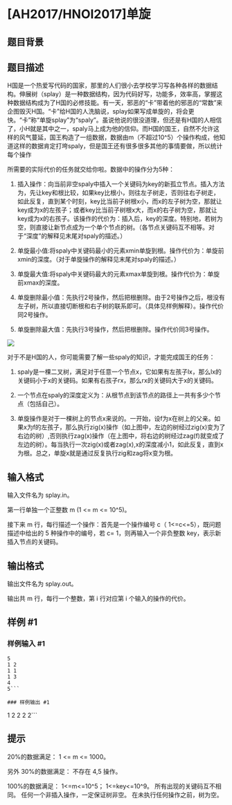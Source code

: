# [AH2017/HNOI2017]单旋

## 题目背景



## 题目描述

H国是一个热爱写代码的国家，那里的人们很小去学校学习写各种各样的数据结构。伸展树（splay）是一种数据结构，因为代码好写，功能多，效率高，掌握这种数据结构成为了H国的必修技能。有一天，邪恶的“卡”带着他的邪恶的“常数”来企图毁灭H国。“卡”给H国的人洗脑说，splay如果写成单旋的，将会更快。“卡”称“单旋splay”为“spaly”。虽说他说的很没道理，但还是有H国的人相信了，小H就是其中之一，spaly马上成为他的信仰。而H国的国王，自然不允许这样的风气蔓延，国王构造了一组数据，数据由m（不超过10^5）个操作构成，他知道这样的数据肯定打垮spaly，但是国王还有很多很多其他的事情要做，所以统计每个操作

所需要的实际代价的任务就交给你啦。数据中的操作分为5种：

1. 插入操作：向当前非空spaly中插入一个关键码为key的新孤立节点。插入方法为，先让key和根比较，如果key比根小，则往左子树走，否则往右子树走，如此反复，直到某个时刻，key比当前子树根x小，而x的左子树为空，那就让key成为x的左孩子；或者key比当前子树根x大，而x的右子树为空，那就让key成为x的右孩子。该操作的代价为：插入后，key的深度。特别地，若树为空，则直接让新节点成为一个单个节点的树。（各节点关键码互不相等。对于“深度”的解释见末尾对spaly的描述。）

2. 单旋最小值:将spaly中关键码最小的元素xmin单旋到根。操作代价为：单旋前xmin的深度。（对于单旋操作的解释见末尾对spaly的描述。）

3. 单旋最大值:将spaly中关键码最大的元素xmax单旋到根。操作代价为：单旋前xmax的深度。

4. 单旋删除最小值：先执行2号操作，然后把根删除。由于2号操作之后，根没有左子树，所以直接切断根和右子树的联系即可。（具体见样例解释）。操作代价同2号操作。

5. 单旋删除最大值：先执行3号操作，然后把根删除。操作代价同3号操作。

 ![](https://cdn.luogu.com.cn/upload/pic/5106.png) 

对于不是H国的人，你可能需要了解一些spaly的知识，才能完成国王的任务：

1. spaly是一棵二叉树，满足对于任意一个节点x，它如果有左孩子lx，那么lx的关键码小于x的关键码。如果有右孩子rx，那么rx的关键码大于x的关键码。

2. 一个节点在spaly的深度定义为：从根节点到该节点的路径上一共有多少个节点（包括自己）。

3. 单旋操作是对于一棵树上的节点x来说的。一开始，设f为x在树上的父亲。如果x为f的左孩子，那么执行zig(x)操作（如上图中，左边的树经过zig(x)变为了右边的树）,否则执行zag(x)操作（在上图中，将右边的树经过zag(f)就变成了左边的树）。每当执行一次zig(x)或者zag(x),x的深度减小1，如此反复，直到x为根。总之，单旋x就是通过反复执行zig和zag将x变为根。


## 输入格式

输入文件名为 splay.in。

第一行单独一个正整数 m (1 <= m <= 10^5)。

接下来 m 行，每行描述一个操作：首先是一个操作编号 c（ 1<=c<=5），既问题描述中给出的 5 种操作中的编号，若 c= 1，则再输入一个非负整数 key，表示新插入节点的关键码。


## 输出格式

输出文件名为 splay.out。

输出共 m 行，每行一个整数，第 i 行对应第 i 个输入的操作的代价。


## 样例 #1

### 样例输入 #1
```
5
1 2
1 1
1 3
4 
5```

### 样例输出 #1

```
1 
2 
2
2 
2```

## 提示

20%的数据满足： 1 <= m <= 1000。

另外 30%的数据满足： 不存在 4,5 操作。

100%的数据满足： 1<=m<=10^5； 1<=key<=10^9。 所有出现的关键码互不相同。 任何一个非插入操作，一定保证树非空。 在未执行任何操作之前，树为空。

